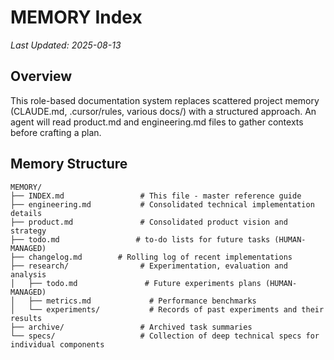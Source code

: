 # MEMORY Index

*Last Updated: 2025-08-13*

## Overview
This role-based documentation system replaces scattered project memory (CLAUDE.md, .cursor/rules, various docs/) with a structured approach. An agent will read product.md and engineering.md files to gather contexts before crafting a plan.

## Memory Structure

```
MEMORY/
├── INDEX.md                 # This file - master reference guide
├── engineering.md           # Consolidated technical implementation details
├── product.md               # Consolidated product vision and strategy
├── todo.md                 # to-do lists for future tasks (HUMAN-MANAGED)
├── changelog.md        # Rolling log of recent implementations
├── research/                # Experimentation, evaluation and analysis
│   ├── todo.md               # Future experiments plans (HUMAN-MANAGED)
│   ├── metrics.md             # Performance benchmarks
│   └── experiments/           # Records of past experiments and their results
├── archive/                 # Archived task summaries
└── specs/                   # Collection of deep technical specs for individual components
```